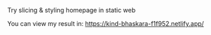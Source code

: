 Try slicing & styling homepage in static web

You can view my result in: https://kind-bhaskara-f1f952.netlify.app/
